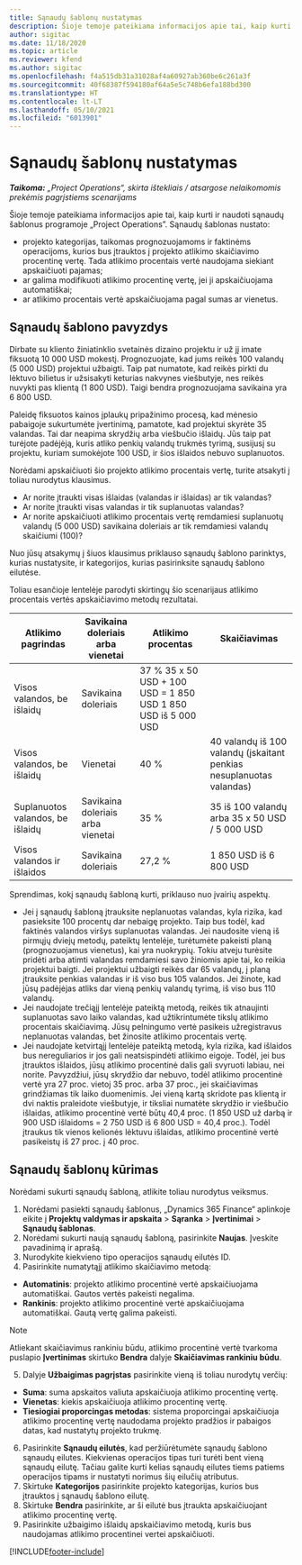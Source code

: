 ```yaml
---
title: Sąnaudų šablonų nustatymas
description: Šioje temoje pateikiama informacijos apie tai, kaip kurti ir naudoti sąnaudų šablonus programoje „Project Operations”.
author: sigitac
ms.date: 11/18/2020
ms.topic: article
ms.reviewer: kfend
ms.author: sigitac
ms.openlocfilehash: f4a515db31a31028af4a60927ab360be6c261a3f
ms.sourcegitcommit: 40f68387f594180af64a5e5c748b6efa188bd300
ms.translationtype: HT
ms.contentlocale: lt-LT
ms.lasthandoff: 05/10/2021
ms.locfileid: "6013901"
---
```

# <a name="set-up-cost-templates"></a>Sąnaudų šablonų nustatymas

_**Taikoma:** „Project Operations“, skirta ištekliais / atsargose nelaikomomis prekėmis pagrįstiems scenarijams_


Šioje temoje pateikiama informacijos apie tai, kaip kurti ir naudoti sąnaudų šablonus programoje „Project Operations”. Sąnaudų šablonas nustato:

- projekto kategorijas, taikomas prognozuojamoms ir faktinėms operacijoms, kurios bus įtrauktos į projekto atlikimo skaičiavimo procentinę vertę. Tada atlikimo procentais vertė naudojama siekiant apskaičiuoti pajamas;
- ar galima modifikuoti atlikimo procentinę vertę, jei ji apskaičiuojama automatiškai;
- ar atlikimo procentais vertė apskaičiuojama pagal sumas ar vienetus.

## <a name="cost-template-example"></a>Sąnaudų šablono pavyzdys

Dirbate su kliento žiniatinklio svetainės dizaino projektu ir už jį imate fiksuotą 10 000 USD mokestį. Prognozuojate, kad jums reikės 100 valandų (5 000 USD) projektui užbaigti. Taip pat numatote, kad reikės pirkti du lėktuvo bilietus ir užsisakyti keturias nakvynes viešbutyje, nes reikės nuvykti pas klientą (1 800 USD). Taigi bendra prognozuojama savikaina yra 6 800 USD.

Paleidę fiksuotos kainos įplaukų pripažinimo procesą, kad mėnesio pabaigoje sukurtumėte įvertinimą, pamatote, kad projektui skyrėte 35 valandas. Tai dar neapima skrydžių arba viešbučio išlaidų. Jūs taip pat turėjote padėjėją, kuris atliko penkių valandų trukmės tyrimą, susijusį su projektu, kuriam sumokėjote 100 USD, ir šios išlaidos nebuvo suplanuotos.

Norėdami apskaičiuoti šio projekto atlikimo procentais vertę, turite atsakyti į toliau nurodytus klausimus.

- Ar norite įtraukti visas išlaidas (valandas ir išlaidas) ar tik valandas?
- Ar norite įtraukti visas valandas ir tik suplanuotas valandas?
- Ar norite apskaičiuoti atlikimo procentais vertę remdamiesi suplanuotų valandų (5 000 USD) savikaina doleriais ar tik remdamiesi valandų skaičiumi (100)?

Nuo jūsų atsakymų į šiuos klausimus priklauso sąnaudų šablono parinktys, kurias nustatysite, ir kategorijos, kurias pasirinksite sąnaudų šablono eilutėse.

Toliau esančioje lentelėje parodyti skirtingų šio scenarijaus atlikimo procentais vertės apskaičiavimo metodų rezultatai.

| Atlikimo pagrindas | Savikaina doleriais arba vienetai | Atlikimo procentas | Skaičiavimas |
| --- | --- | --- | --- |
| Visos valandos, be išlaidų | Savikaina doleriais | 37 % 35 x 50 USD + 100 USD = 1 850 USD 1 850 USD iš 5 000 USD |
| Visos valandos, be išlaidų | Vienetai | 40 % | 40 valandų iš 100 valandų (įskaitant penkias nesuplanuotas valandas) |
| Suplanuotos valandos, be išlaidų | Savikaina doleriais arba vienetai | 35 % | 35 iš 100 valandų arba 35 x 50 USD / 5 000 USD |
| Visos valandos ir išlaidos | Savikaina doleriais | 27,2 % | 1 850 USD iš 6 800 USD |

Sprendimas, kokį sąnaudų šabloną kurti, priklauso nuo įvairių aspektų.

- Jei į sąnaudų šabloną įtrauksite neplanuotas valandas, kyla rizika, kad pasieksite 100 procentų dar nebaigę projekto. Taip bus todėl, kad faktinės valandos viršys suplanuotas valandas. Jei naudosite vieną iš pirmųjų dviejų metodų, pateiktų lentelėje, turėtumėte pakeisti planą (prognozuojamus vienetus), kai yra nuokrypių. Tokiu atveju turėsite pridėti arba atimti valandas remdamiesi savo žiniomis apie tai, ko reikia projektui baigti. Jei projektui užbaigti reikės dar 65 valandų, į planą įtrauksite penkias valandas ir iš viso bus 105 valandos. Jei žinote, kad jūsų padėjėjas atliks dar vieną penkių valandų tyrimą, iš viso bus 110 valandų.
- Jei naudojate trečiąjį lentelėje pateiktą metodą, reikės tik atnaujinti suplanuotas savo laiko valandas, kad užtikrintumėte tikslų atlikimo procentais skaičiavimą. Jūsų pelningumo vertė pasikeis užregistravus neplanuotas valandas, bet žinosite atlikimo procentais vertę.
- Jei naudojate ketvirtąjį lentelėje pateiktą metodą, kyla rizika, kad išlaidos bus nereguliarios ir jos gali neatsispindėti atlikimo eigoje. Todėl, jei bus įtrauktos išlaidos, jūsų atlikimo procentinė dalis gali svyruoti labiau, nei norite. Pavyzdžiui, jūsų skrydžio dar nebuvo, todėl atlikimo procentinė vertė yra 27 proc. vietoj 35 proc. arba 37 proc., jei skaičiavimas grindžiamas tik laiko duomenimis. Jei vieną kartą skridote pas klientą ir dvi naktis praleidote viešbutyje, ir tiksliai numatėte skrydžio ir viešbučio išlaidas, atlikimo procentinė vertė būtų 40,4 proc. (1 850 USD už darbą ir 900 USD išlaidoms = 2 750 USD iš 6 800 USD = 40,4 proc.). Todėl įtraukus tik vienos kelionės lėktuvu išlaidas, atlikimo procentinė vertė pasikeistų iš 27 proc. į 40 proc.

## <a name="create-cost-templates"></a>Sąnaudų šablonų kūrimas
Norėdami sukurti sąnaudų šabloną, atlikite toliau nurodytus veiksmus.

1. Norėdami pasiekti sąnaudų šablonus, „Dynamics 365 Finance“ aplinkoje eikite į **Projektų valdymas ir apskaita** > **Sąranka** > **Įvertinimai** > **Sąnaudų šablonas**.
2. Norėdami sukurti naują sąnaudų šabloną, pasirinkite **Naujas**. Įveskite pavadinimą ir aprašą.
3. Nurodykite kiekvieno tipo operacijos sąnaudų eilutės ID.
4. Pasirinkite numatytąjį atlikimo skaičiavimo metodą:

  - **Automatinis**: projekto atlikimo procentinė vertė apskaičiuojama automatiškai. Gautos vertės pakeisti negalima.
  - **Rankinis**: projekto atlikimo procentinė vertė apskaičiuojama automatiškai. Gautą vertę galima pakeisti.

  > [!NOTE]
  > Atliekant skaičiavimus rankiniu būdu, atlikimo procentinė vertė tvarkoma puslapio **Įvertinimas** skirtuko **Bendra** dalyje **Skaičiavimas rankiniu būdu**.

5. Dalyje **Užbaigimas pagrįstas** pasirinkite vieną iš toliau nurodytų verčių:

  - **Suma**: suma apskaitos valiuta apskaičiuoja atlikimo procentinę vertę.
  - **Vienetas**: kiekis apskaičiuoja atlikimo procentinę vertę.
  - **Tiesiogiai proporcingas metodas**: sistema proporcingai apskaičiuoja atlikimo procentinę vertę naudodama projekto pradžios ir pabaigos datas, kad nustatytų projekto trukmę.

6. Pasirinkite **Sąnaudų eilutės**, kad peržiūrėtumėte sąnaudų šablono sąnaudų eilutes. Kiekvienas operacijos tipas turi turėti bent vieną sąnaudų eilutę. Tačiau galite kurti kelias sąnaudų eilutes tiems patiems operacijos tipams ir nustatyti norimus šių eilučių atributus.
7. Skirtuke **Kategorijos** pasirinkite projekto kategorijas, kurios bus įtrauktos į sąnaudų šablono eilutę.
8. Skirtuke **Bendra** pasirinkite, ar ši eilutė bus įtraukta apskaičiuojant atlikimo procentinę vertę.
9. Pasirinkite užbaigimo išlaidų apskaičiavimo metodą, kuris bus naudojamas atlikimo procentinei vertei apskaičiuoti.


[!INCLUDE[footer-include](../includes/footer-banner.md)]